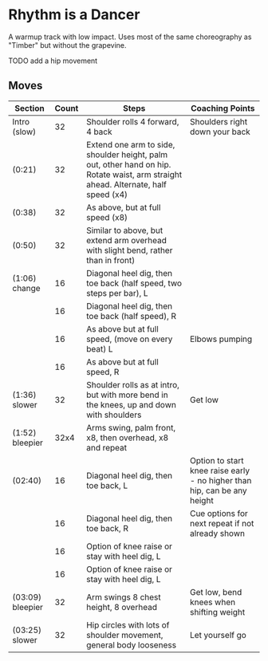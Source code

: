 # Rhythm is a Dancer

A warmup track with low impact. Uses most of the same choreography as "Timber" but without the grapevine.

TODO add a hip movement
 
## Moves

| Section | Count | Steps | Coaching Points |
|---------|-------|-------|-----------------|
|Intro (slow)|32|Shoulder rolls 4 forward, 4 back|Shoulders right down your back|
|(0:21)|32|Extend one arm to side, shoulder height, palm out, other hand on hip. Rotate waist, arm straight ahead. Alternate, half speed (x4)||
|(0:38)|32|As above, but at full speed (x8)||
|(0:50)|32|Similar to above, but extend arm overhead with slight bend, rather than in front)|
|(1:06) change | 16    | Diagonal heel dig, then toe back (half speed, two steps per bar), L||
|         | 16    | Diagonal heel dig, then toe back (half speed), R||
|         | 16    | As above but at full speed, (move on every beat) L | Elbows pumping |
|         | 16    | As above but at full speed, R ||
|(1:36) slower|32|Shoulder rolls as at intro, but with more bend in the knees, up and down with shoulders|Get low   |
|(1:52) bleepier|32x4| Arms swing, palm front, x8, then overhead, x8 and repeat||
| (02:40)|  16    | Diagonal heel dig, then toe back, L|Option to start knee raise early - no higher than hip, can be any height|
|         | 16    | Diagonal heel dig, then toe back, R|Cue options for next repeat if not already shown|
|         | 16    | Option of knee raise or stay with heel dig, L||
|         | 16    | Option of knee raise or stay with heel dig, L||
|(03:09) bleepier| 32|Arm swings 8 chest height, 8 overhead|Get low, bend knees when shifting weight|
|(03:25) slower|32|Hip circles with lots of shoulder movement, general body looseness|Let yourself go|
